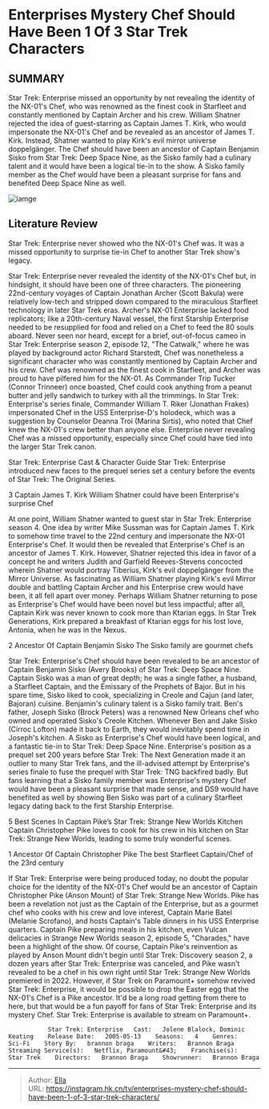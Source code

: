 # Enterprises Mystery Chef Should Have Been 1 Of 3 Star Trek Characters


## SUMMARY 


 Star Trek: Enterprise missed an opportunity by not revealing the identity of the NX-01&#39;s Chef, who was renowned as the finest cook in Starfleet and constantly mentioned by Captain Archer and his crew. 
 William Shatner rejected the idea of guest-starring as Captain James T. Kirk, who would impersonate the NX-01&#39;s Chef and be revealed as an ancestor of James T. Kirk. Instead, Shatner wanted to play Kirk&#39;s evil mirror universe doppelgänger. 
 The Chef should have been an ancestor of Captain Benjamin Sisko from Star Trek: Deep Space Nine, as the Sisko family had a culinary talent and it would have been a logical tie-in to the show. A Sisko family member as the Chef would have been a pleasant surprise for fans and benefited Deep Space Nine as well. 

![iamge](https://static1.srcdn.com/wordpress/wp-content/uploads/2024/01/9_st-1.jpg)

## Literature Review
Star Trek: Enterprise never showed who the NX-01&#39;s Chef was. It was a missed opportunity to surprise tie-in Chef to another Star Trek show&#39;s legacy.




Star Trek: Enterprise never revealed the identity of the NX-01&#39;s Chef but, in hindsight, it should have been one of three characters. The pioneering 22nd-century voyages of Captain Jonathan Archer (Scott Bakula) were relatively low-tech and stripped down compared to the miraculous Starfleet technology in later Star Trek eras. Archer&#39;s NX-01 Enterprise lacked food replicators; like a 20th-century Naval vessel, the first Starship Enterprise needed to be resupplied for food and relied on a Chef to feed the 80 souls aboard.
Never seen nor heard, except for a brief, out-of-focus cameo in Star Trek: Enterprise season 2, episode 12, &#34;The Catwalk,&#34; where he was played by background actor Richard Starstedt, Chef was nonetheless a significant character who was constantly mentioned by Captain Archer and his crew. Chef was renowned as the finest cook in Starfleet, and Archer was proud to have pilfered him for the NX-01. As Commander Trip Tucker (Connor Trinneer) once boasted, Chef could cook anything from a peanut butter and jelly sandwich to turkey with all the trimmings. In Star Trek: Enterprise&#39;s series finale, Commander William T. Riker (Jonathan Frakes) impersonated Chef in the USS Enterprise-D&#39;s holodeck, which was a suggestion by Counselor Deanna Troi (Marina Sirtis), who noted that Chef knew the NX-01&#39;s crew better than anyone else. Enterprise never revealing Chef was a missed opportunity, especially since Chef could have tied into the larger Star Trek canon.
            
 
 Star Trek: Enterprise Cast &amp; Character Guide 
Star Trek: Enterprise introduced new faces to the prequel series set a century before the events of Star Trek: The Original Series.













 








 3  Captain James T. Kirk 
William Shatner could have been Enterprise&#39;s surprise Chef
        

At one point, William Shatner wanted to guest star in Star Trek: Enterprise season 4. One idea by writer Mike Sussman was for Captain James T. Kirk to somehow time travel to the 22nd century and impersonate the NX-01 Enterprise&#39;s Chef. It would then be revealed that Enterprise&#39;s Chef is an ancestor of James T. Kirk. However, Shatner rejected this idea in favor of a concept he and writers Judith and Garfield Reeves-Stevens concocted wherein Shatner would portray Tiberius, Kirk&#39;s evil doppelgänger from the Mirror Universe.
As fascinating as William Shatner playing Kirk&#39;s evil Mirror double and battling Captain Archer and his Enterprise crew would have been, it all fell apart over money. Perhaps William Shatner returning to pose as Enterprise&#39;s Chef would have been novel but less impactful; after all, Captain Kirk was never known to cook more than Ktarian eggs.
In Star Trek Generations, Kirk prepared a breakfast of Ktarian eggs for his lost love, Antonia, when he was in the Nexus. 






 2  Ancestor Of Captain Benjamin Sisko 
The Sisko family are gourmet chefs
        

Star Trek: Enterprise&#39;s Chef should have been revealed to be an ancestor of Captain Benjamin Sisko (Avery Brooks) of Star Trek: Deep Space Nine. Captain Sisko was a man of great depth; he was a single father, a husband, a Starfleet Captain, and the Emissary of the Prophets of Bajor. But in his spare time, Sisko liked to cook, specializing in Creole and Cajun (and later, Bajoran) cuisine. Benjamin&#39;s culinary talent is a Sisko family trait. Ben&#39;s father, Joseph Sisko (Brock Peters) was a renowned New Orleans chef who owned and operated Sisko&#39;s Creole Kitchen. Whenever Ben and Jake Sisko (Cirroc Lofton) made it back to Earth, they would inevitably spend time in Joseph&#39;s kitchen.
A Sisko as Enterprise&#39;s Chef would have been logical, and a fantastic tie-in to Star Trek: Deep Space Nine. Enterprise&#39;s position as a prequel set 200 years before Star Trek: The Next Generation made it an outlier to many Star Trek fans, and the ill-advised attempt by Enterprise&#39;s series finale to fuse the prequel with Star Trek: TNG backfired badly. But fans learning that a Sisko family member was Enterprise&#39;s mystery Chef would have been a pleasant surprise that made sense, and DS9 would have benefited as well by showing Ben Sisko was part of a culinary Starfleet legacy dating back to the first Starship Enterprise.
            
 
 5 Best Scenes In Captain Pike’s Star Trek: Strange New Worlds Kitchen 
Captain Christopher Pike loves to cook for his crew in his kitchen on Star Trek: Strange New Worlds, leading to some truly wonderful scenes.









 1  Ancestor Of Captain Christopher Pike 
The best Starfleet Captain/Chef of the 23rd century


 







If Star Trek: Enterprise were being produced today, no doubt the popular choice for the identity of the NX-01&#39;s Chef would be an ancestor of Captain Christopher Pike (Anson Mount) of Star Trek: Strange New Worlds. Pike has been a revelation not just as the Captain of the Enterprise, but as a gourmet chef who cooks with his crew and love interest, Captain Marie Batel (Melanie Scrofano), and hosts Captain&#39;s Table dinners in his USS Enterprise quarters. Captain Pike preparing meals in his kitchen, even Vulcan delicacies in Strange New Worlds season 2, episode 5, &#34;Charades,&#34; have been a highlight of the show.
Of course, Captain Pike&#39;s reinvention as played by Anson Mount didn&#39;t begin until Star Trek: Discovery season 2, a dozen years after Star Trek: Enterprise was canceled, and Pike wasn&#39;t revealed to be a chef in his own right until Star Trek: Strange New Worlds premiered in 2022. However, if Star Trek on Paramount&#43; somehow revived Star Trek: Enterprise, it would be possible to drop the Easter egg that the NX-01&#39;s Chef is a Pike ancestor. It&#39;d be a long road getting from there to here, but that would be a fun payoff for fans of Star Trek: Enterprise and its mystery Chef.
Star Trek: Enterprise is available to stream on Paramount&#43;. 

               Star Trek: Enterprise   Cast:   Jolene Blalock, Dominic Keating    Release Date:   2005-05-13    Seasons:   4    Genres:    Sci-Fi    Story By:   brannon braga    Writers:   Brannon Braga    Streaming Service(s):   Netflix, Paramount&#43;    Franchise(s):   Star Trek    Directors:   Brannon Braga    Showrunner:   Brannon Braga      

---

> Author: [Ella](https://instagram.hk.cn/)  
> URL: https://instagram.hk.cn/tv/enterprises-mystery-chef-should-have-been-1-of-3-star-trek-characters/  


